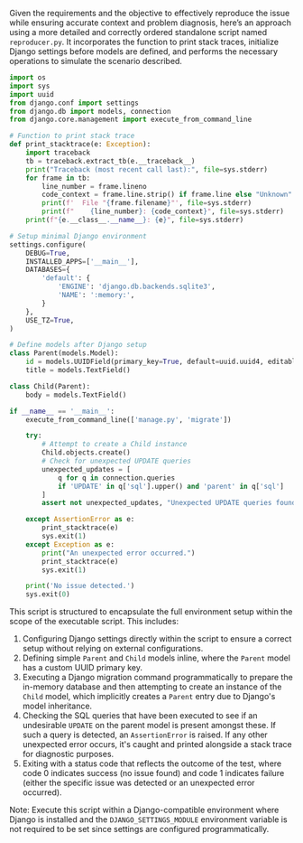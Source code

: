 Given the requirements and the objective to effectively reproduce the issue while ensuring accurate context and problem diagnosis, here’s an approach using a more detailed and correctly ordered standalone script named `reproducer.py`. It incorporates the function to print stack traces, initialize Django settings before models are defined, and performs the necessary operations to simulate the scenario described.

```python
import os
import sys
import uuid
from django.conf import settings
from django.db import models, connection
from django.core.management import execute_from_command_line

# Function to print stack trace
def print_stacktrace(e: Exception):
    import traceback
    tb = traceback.extract_tb(e.__traceback__)
    print("Traceback (most recent call last):", file=sys.stderr)
    for frame in tb:
        line_number = frame.lineno
        code_context = frame.line.strip() if frame.line else "Unknown"
        print(f'  File "{frame.filename}"', file=sys.stderr)
        print(f"    {line_number}: {code_context}", file=sys.stderr)
    print(f"{e.__class__.__name__}: {e}", file=sys.stderr)

# Setup minimal Django environment
settings.configure(
    DEBUG=True,
    INSTALLED_APPS=['__main__'],
    DATABASES={
        'default': {
            'ENGINE': 'django.db.backends.sqlite3',
            'NAME': ':memory:',
        }
    },
    USE_TZ=True,
)

# Define models after Django setup
class Parent(models.Model):
    id = models.UUIDField(primary_key=True, default=uuid.uuid4, editable=False)
    title = models.TextField()

class Child(Parent):
    body = models.TextField()

if __name__ == '__main__':
    execute_from_command_line(['manage.py', 'migrate'])

    try:
        # Attempt to create a Child instance
        Child.objects.create()
        # Check for unexpected UPDATE queries
        unexpected_updates = [
            q for q in connection.queries
            if 'UPDATE' in q['sql'].upper() and 'parent' in q['sql']
        ]
        assert not unexpected_updates, "Unexpected UPDATE queries found"

    except AssertionError as e:
        print_stacktrace(e)
        sys.exit(1)
    except Exception as e:
        print("An unexpected error occurred.")
        print_stacktrace(e)
        sys.exit(1)

    print('No issue detected.')
    sys.exit(0)
```

This script is structured to encapsulate the full environment setup within the scope of the executable script. This includes:

1. Configuring Django settings directly within the script to ensure a correct setup without relying on external configurations.
2. Defining simple `Parent` and `Child` models inline, where the `Parent` model has a custom UUID primary key.
3. Executing a Django migration command programmatically to prepare the in-memory database and then attempting to create an instance of the `Child` model, which implicitly creates a `Parent` entry due to Django's model inheritance.
4. Checking the SQL queries that have been executed to see if an undesirable `UPDATE` on the parent model is present amongst these. If such a query is detected, an `AssertionError` is raised. If any other unexpected error occurs, it's caught and printed alongside a stack trace for diagnostic purposes.
5. Exiting with a status code that reflects the outcome of the test, where code 0 indicates success (no issue found) and code 1 indicates failure (either the specific issue was detected or an unexpected error occurred).

Note: Execute this script within a Django-compatible environment where Django is installed and the `DJANGO_SETTINGS_MODULE` environment variable is not required to be set since settings are configured programmatically.